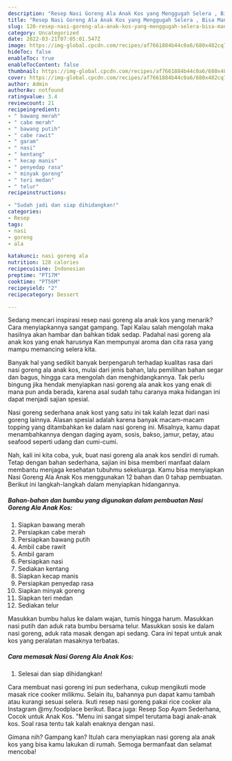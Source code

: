 ```yaml
---
description: "Resep Nasi Goreng Ala Anak Kos yang Menggugah Selera , Bisa Manjain Lidah"
title: "Resep Nasi Goreng Ala Anak Kos yang Menggugah Selera , Bisa Manjain Lidah"
slug: 120-resep-nasi-goreng-ala-anak-kos-yang-menggugah-selera-bisa-manjain-lidah
category: Uncategorized
date: 2022-03-21T07:05:01.547Z
image: https://img-global.cpcdn.com/recipes/af7661884b44c0a6/680x482cq70/nasi-goreng-ala-anak-kos-foto-resep-utama.jpg
hideToc: false
enableToc: true
enableTocContent: false
thumbnail: https://img-global.cpcdn.com/recipes/af7661884b44c0a6/680x482cq70/nasi-goreng-ala-anak-kos-foto-resep-utama.jpg
cover: https://img-global.cpcdn.com/recipes/af7661884b44c0a6/680x482cq70/nasi-goreng-ala-anak-kos-foto-resep-utama.jpg
author: Admin
authorAv: notfound
ratingvalue: 3.4
reviewcount: 21
recipeingredient:
- " bawang merah"
- " cabe merah"
- " bawang putih"
- " cabe rawit"
- " garam"
- " nasi"
- " kentang"
- " kecap manis"
- " penyedap rasa"
- " minyak goreng"
- " teri medan"
- " telur"
recipeinstructions:

- "Sudah jadi dan siap dihidangkan!"
categories:
- Resep
tags:
- nasi
- goreng
- ala

katakunci: nasi goreng ala 
nutrition: 128 calories
recipecuisine: Indonesian
preptime: "PT17M"
cooktime: "PT56M"
recipeyield: "2"
recipecategory: Dessert

---
```



Sedang mencari inspirasi resep nasi goreng ala anak kos yang menarik? Cara menyiapkannya sangat gampang. Tapi Kalau salah mengolah maka hasilnya akan hambar dan bahkan tidak sedap. Padahal nasi goreng ala anak kos yang enak harusnya Kan mempunyai aroma dan cita rasa yang mampu memancing selera kita.


Banyak hal yang sedikit banyak berpengaruh terhadap kualitas rasa dari nasi goreng ala anak kos, mulai dari jenis bahan, lalu pemilihan bahan segar dan bagus, hingga cara mengolah dan menghidangkannya. Tak perlu bingung jika hendak menyiapkan nasi goreng ala anak kos yang enak di mana pun anda berada, karena asal sudah tahu caranya maka hidangan ini dapat menjadi sajian spesial.

Nasi goreng sederhana anak kost yang satu ini tak kalah lezat dari nasi goreng lainnya. Alasan spesial adalah karena banyak macam-macam topping yang ditambahkan ke dalam nasi goreng ini. Misalnya, kamu dapat menambahkannya dengan daging ayam, sosis, bakso, jamur, petay, atau seafood seperti udang dan cumi-cumi.


Nah, kali ini kita coba, yuk, buat nasi goreng ala anak kos sendiri di rumah. Tetap dengan bahan sederhana, sajian ini bisa memberi manfaat dalam membantu menjaga kesehatan tubuhmu sekeluarga. Kamu bisa menyiapkan Nasi Goreng Ala Anak Kos menggunakan 12 bahan dan 0 tahap pembuatan. Berikut ini langkah-langkah dalam menyiapkan hidangannya.

<!--inarticleads1-->

##### Bahan-bahan dan bumbu yang digunakan dalam pembuatan Nasi Goreng Ala Anak Kos:

1. Siapkan  bawang merah
1. Persiapkan  cabe merah
1. Persiapkan  bawang putih
1. Ambil  cabe rawit
1. Ambil  garam
1. Persiapkan  nasi
1. Sediakan  kentang
1. Siapkan  kecap manis
1. Persiapkan  penyedap rasa
1. Siapkan  minyak goreng
1. Siapkan  teri medan
1. Sediakan  telur


Masukkan bumbu halus ke dalam wajan, tumis hingga harum. Masukkan nasi putih dan aduk rata bumbu bersama telur. Masukkan sosis ke dalam nasi goreng, aduk rata masak dengan api sedang. Cara ini tepat untuk anak kos yang peralatan masaknya terbatas. 

<!--inarticleads2-->

##### Cara memasak Nasi Goreng Ala Anak Kos:


1. Selesai dan siap dihidangkan!

Cara membuat nasi goreng ini pun sederhana, cukup mengikuti mode masak rice cooker milikmu. Selain itu, bahannya pun dapat kamu tambah atau kurangi sesuai selera. Ikuti resep nasi goreng pakai rice cooker ala Instagram @my.foodplace berikut. Baca juga: Resep Sop Ayam Sederhana, Cocok untuk Anak Kos. &#34;Menu ini sangat simpel terutama bagi anak-anak kos. Soal rasa tentu tak kalah enaknya dengan nasi. 

Gimana nih? Gampang kan? Itulah cara menyiapkan nasi goreng ala anak kos yang bisa kamu lakukan di rumah. Semoga bermanfaat dan selamat mencoba!
